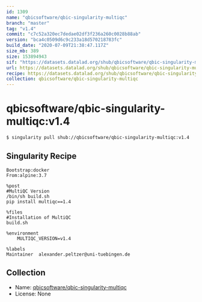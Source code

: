 ```yaml
---
id: 1309
name: "qbicsoftware/qbic-singularity-multiqc"
branch: "master"
tag: "v1.4"
commit: "c7c52a320ec7dedae02df3f236a260c0028b88ab"
version: "bca4c0509d6c9c233a18d570218783fc"
build_date: "2020-07-09T21:38:47.117Z"
size_mb: 389
size: 153894943
sif: "https://datasets.datalad.org/shub/qbicsoftware/qbic-singularity-multiqc/v1.4/2020-07-09-c7c52a32-bca4c050/bca4c0509d6c9c233a18d570218783fc.simg"
url: https://datasets.datalad.org/shub/qbicsoftware/qbic-singularity-multiqc/v1.4/2020-07-09-c7c52a32-bca4c050/
recipe: https://datasets.datalad.org/shub/qbicsoftware/qbic-singularity-multiqc/v1.4/2020-07-09-c7c52a32-bca4c050/Singularity
collection: qbicsoftware/qbic-singularity-multiqc
---
```


# qbicsoftware/qbic-singularity-multiqc:v1.4

```bash
$ singularity pull shub://qbicsoftware/qbic-singularity-multiqc:v1.4
```

## Singularity Recipe

```singularity
Bootstrap:docker
From:alpine:3.7

%post
#MultiQC Version
/bin/sh build.sh
pip install multiqc==1.4 

%files
#Installation of MultiQC
build.sh

%environment
    MULTIQC_VERSION=v1.4

%labels
Maintainer	alexander.peltzer@uni-tuebingen.de
```

## Collection

 - Name: [qbicsoftware/qbic-singularity-multiqc](https://github.com/qbicsoftware/qbic-singularity-multiqc)
 - License: None

